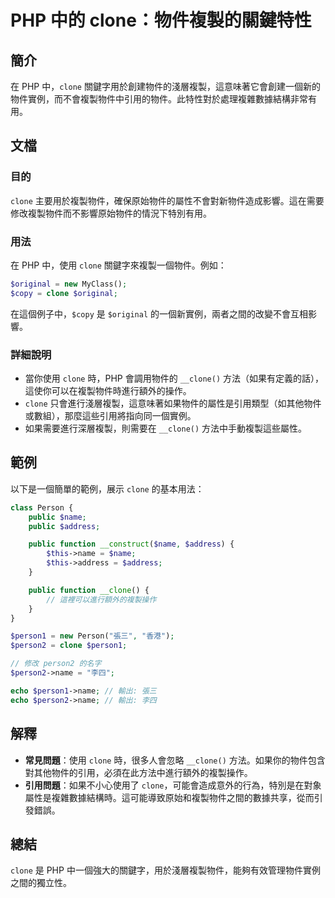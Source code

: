 <!--
Meta Description: # PHP 中的 clone：物件複製的關鍵特性 ## 簡介 在 PHP 中，`clone` 關鍵字用於創建物件的淺層複製，這意味著它會創建一個新的物件實例，而不會複製物件中引用的物件。此特性對於處理複雜數據結構非常有用。 ## 文檔 ### 目的 `clone` 主要用於複製物件，確保原始物件的屬...
Meta Keywords: clone, php, name, __clone, public
-->

# PHP 中的 clone：物件複製的關鍵特性

## 簡介
在 PHP 中，`clone` 關鍵字用於創建物件的淺層複製，這意味著它會創建一個新的物件實例，而不會複製物件中引用的物件。此特性對於處理複雜數據結構非常有用。

## 文檔
### 目的
`clone` 主要用於複製物件，確保原始物件的屬性不會對新物件造成影響。這在需要修改複製物件而不影響原始物件的情況下特別有用。

### 用法
在 PHP 中，使用 `clone` 關鍵字來複製一個物件。例如：

```php
$original = new MyClass();
$copy = clone $original;
```

在這個例子中，`$copy` 是 `$original` 的一個新實例，兩者之間的改變不會互相影響。

### 詳細說明
- 當你使用 `clone` 時，PHP 會調用物件的 `__clone()` 方法（如果有定義的話），這使你可以在複製物件時進行額外的操作。
- `clone` 只會進行淺層複製，這意味著如果物件的屬性是引用類型（如其他物件或數組），那麼這些引用將指向同一個實例。
- 如果需要進行深層複製，則需要在 `__clone()` 方法中手動複製這些屬性。

## 範例
以下是一個簡單的範例，展示 `clone` 的基本用法：

```php
class Person {
    public $name;
    public $address;

    public function __construct($name, $address) {
        $this->name = $name;
        $this->address = $address;
    }

    public function __clone() {
        // 這裡可以進行額外的複製操作
    }
}

$person1 = new Person("張三", "香港");
$person2 = clone $person1;

// 修改 person2 的名字
$person2->name = "李四";

echo $person1->name; // 輸出: 張三
echo $person2->name; // 輸出: 李四
```

## 解釋
- **常見問題**：使用 `clone` 時，很多人會忽略 `__clone()` 方法。如果你的物件包含對其他物件的引用，必須在此方法中進行額外的複製操作。
- **引用問題**：如果不小心使用了 `clone`，可能會造成意外的行為，特別是在對象屬性是複雜數據結構時。這可能導致原始和複製物件之間的數據共享，從而引發錯誤。

## 總結
`clone` 是 PHP 中一個強大的關鍵字，用於淺層複製物件，能夠有效管理物件實例之間的獨立性。